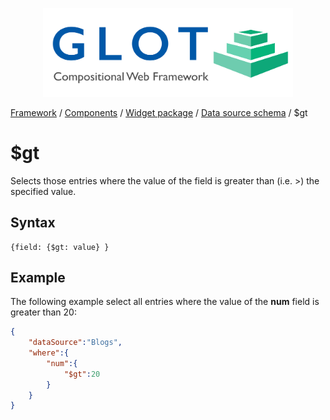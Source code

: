 <p align="center">
  <img src="../../assets/glot_logo_new.svg" width="400px" alt="glot: compositional web framework">
</p>

[Framework](../framework.md) / [Components](../components.md) / [Widget package](widget-packages.md) / [Data source schema](data-source-schema.md) / $gt

# $gt

Selects those entries where the value of the field is greater than (i.e. >) the specified value.

## Syntax

    {field: {$gt: value} }

## Example

The following example select all entries where the value of the **num** field is greater than 20:

```json
{
    "dataSource":"Blogs",
    "where":{
        "num":{
            "$gt":20
        }
    }
}
```
